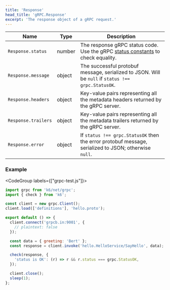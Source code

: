 ```yaml
---
title: 'Response'
head_title: 'gRPC.Response'
excerpt: 'The response object of a gRPC request.'
---
```


| Name                | Type   | Description                                                                                                                    |
| ------------------- | ------ | ------------------------------------------------------------------------------------------------------------------------------ |
| `Response.status`   | number | The response gRPC status code. Use the gRPC [status constants](/v0.32/javascript-api/k6-net-grpc/constants) to check equality. |
| `Response.message`  | object | The successful protobuf message, serialized to JSON. Will be `null` if `status !== grpc.StatusOK`.                             |
| `Response.headers`  | object | Key-value pairs representing all the metadata headers returned by the gRPC server.                                             |
| `Response.trailers` | object | Key-value pairs representing all the metadata trailers returned by the gRPC server.                                            |
| `Response.error`    | object | If `status !== grpc.StatusOK` then the error protobuf message, serialized to JSON; otherwise `null`.                           |

### Example

<CodeGroup labels={["grpc-test.js"]}>

```javascript
import grpc from 'k6/net/grpc';
import { check } from 'k6';

const client = new grpc.Client();
client.load(['definitions'], 'hello.proto');

export default () => {
  client.connect('grpcb.in:9001', {
    // plaintext: false
  });

  const data = { greeting: 'Bert' };
  const response = client.invoke('hello.HelloService/SayHello', data);

  check(response, {
    'status is OK': (r) => r && r.status === grpc.StatusOK,
  });

  client.close();
  sleep(1);
};
```

</CodeGroup>
